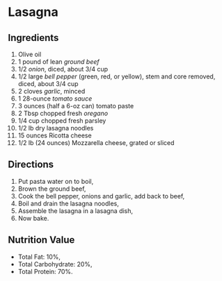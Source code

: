 # Lasagna
## Ingredients
1. Olive oil
2. 1 pound of lean *ground beef*
3. 1/2 *onion*, diced, about 3/4 cup
4. 1/2 large *bell pepper* (green, red, or yellow), stem and core removed, diced, about 3/4 cup
5. 2 cloves *garlic*, minced
6. 1 28-ounce *tomato sauce*
7. 3 ounces (half a 6-oz can) tomato paste
8. 2 Tbsp chopped fresh *oregano*
9. 1/4 cup chopped fresh parsley
10. 1/2 lb dry lasagna noodles
11. 15 ounces Ricotta cheese
12. 1/2 lb (24 ounces) Mozzarella cheese, grated or sliced

## Directions
1. Put pasta water on to boil,
2. Brown the ground beef,
3. Cook the bell pepper, onions and garlic, add back to beef,
4. Boil and drain the lasagna noodles,
5. Assemble the lasagna in a lasagna dish,
6. Now bake.

## Nutrition Value
* Total Fat: 10%,
* Total Carbohydrate: 20%,
* Total Protein: 70%.
